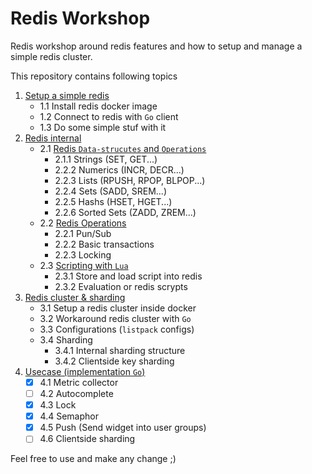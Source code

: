# Redis Workshop
Redis workshop around redis features and how to setup and manage a simple redis cluster.

This repository contains following topics

1. [Setup a simple redis](https://github.com/Next-Gen-Knowledge-Hub/redis-workshop/tree/main/1-setup)
    - 1.1 Install redis docker image
    - 1.2 Connect to redis with `Go` client
    - 1.3 Do some simple stuf with it
2. [Redis internal](https://github.com/Next-Gen-Knowledge-Hub/redis-workshop/tree/main/2-internals)
    - 2.1 [Redis `Data-strucutes` and `Operations`](https://github.com/Next-Gen-Knowledge-Hub/redis-workshop/blob/main/2-internals/README_Datastructures.md)
      - 2.1.1 Strings (SET, GET...)
      - 2.2.2 Numerics (INCR, DECR...)
      - 2.2.3 Lists (RPUSH, RPOP, BLPOP...)
      - 2.2.4 Sets (SADD, SREM...)
      - 2.2.5 Hashs (HSET, HGET...)
      - 2.2.6 Sorted Sets (ZADD, ZREM...)
    - 2.2 [Redis Operations](https://github.com/Next-Gen-Knowledge-Hub/redis-workshop/blob/main/2-internals/README_Operations.md)
      - 2.2.1 Pun/Sub
      - 2.2.2 Basic transactions
      - 2.2.3 Locking
    - 2.3 [Scripting with `Lua`](https://github.com/Next-Gen-Knowledge-Hub/redis-workshop/blob/main/2-internals/README_Lua.md)
      - 2.3.1 Store and load script into redis
      - 2.3.2 Evaluation or redis scrypts
3. [Redis cluster & sharding](https://github.com/Next-Gen-Knowledge-Hub/redis-workshop/blob/main/3-cluster&shard/README_cluster&shard.md)
    - 3.1 Setup a redis cluster inside docker
    - 3.2 Workaround redis cluster with `Go`
    - 3.3 Configurations (`listpack` configs)
    - 3.4 Sharding
      - 3.4.1 Internal sharding structure
      - 3.4.2 Clientside key sharding
4. [Usecase (implementation `Go`)](https://github.com/Next-Gen-Knowledge-Hub/redis-workshop/tree/main/4-imp)
      - [X] 4.1 Metric collector
      - [ ] 4.2 Autocomplete
      - [X] 4.3 Lock
      - [X] 4.4 Semaphor
      - [X] 4.5 Push (Send widget into user groups)
      - [ ] 4.6 Clientside sharding
 
Feel free to use and make any change ;)
